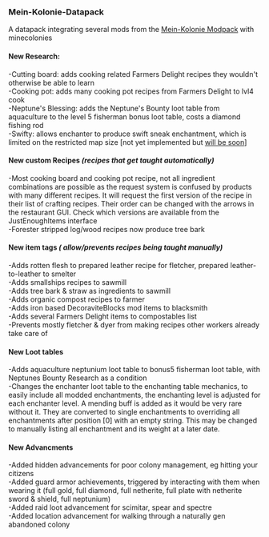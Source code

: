 ### Mein-Kolonie-Datapack
A datapack integrating several mods from the [Mein-Kolonie Modpack](https://www.curseforge.com/minecraft/modpacks/mein-kolonie) with minecolonies

#### New Research:
  -Cutting board: adds cooking related Farmers Delight recipes they wouldn't otherwise be able to learn  
  -Cooking pot: adds many cooking pot recipes from Farmers Delight to lvl4 cook   
  -Neptune's Blessing: adds the Neptune's Bounty loot table from  aquaculture to the level 5 fisherman bonus loot table, costs a diamond fishing rod  
  -Swifty: allows enchanter to produce swift sneak enchantment, which is limited on the restricted map size [not yet implemented but [will be soon](https://github.com/ldtteam/minecolonies/pull/8929)]  
    
#### New custom Recipes   *(recipes that get taught automatically)* 
  -Most cooking board and cooking pot recipe, not all ingredient combinations are possible as the request system is confused by products with many different recipes. It will request the first version of the recipe in their list of crafting recipes. Their order can be changed with the arrows in the restaurant GUI. Check which versions are available from the JustEnoughItems interface  
  -Forester stripped log/wood recipes now produce tree bark  
    
#### New item tags   *( allow/prevents recipes being taught manually)* 
  -Adds rotten flesh to prepared leather recipe for fletcher, prepared leather-to-leather to smelter  
  -Adds smallships recipes to sawmill  
  -Adds tree bark & straw as ingredients to sawmill  
  -Adds organic compost recipes to farmer  
  -Adds iron based DecoraviteBlocks mod items to blacksmith  
  -Adds several Farmers Delight items to compostables list  
  -Prevents mostly fletcher & dyer from making recipes other workers already take care of  

#### New Loot tables
-Adds aquaculture neptunium loot table to bonus5 fisherman loot table, with Neptunes Bounty Research as a condition  
-Changes the enchanter loot table to the enchanting table mechanics, to easily include all modded enchantments, the enchanting level is adjusted for each enchanter level. A mending buff is added as it would be very rare without it. They are converted to single enchantments to overriding all enchantments after position [0] with an empty string. This may be changed to manually listing all enchantment and its weight at a later date.  

#### New Advancments
-Added hidden advancements for poor colony management, eg hitting your citizens  
-Added guard armor achievements, triggered by interacting with them when wearing it (full gold, full diamond, full netherite, full plate with netherite sword & shield, full neptunium)  
-Added raid loot advancement for scimitar, spear and spectre  
-Added location advancement for walking through a naturally gen abandoned colony
